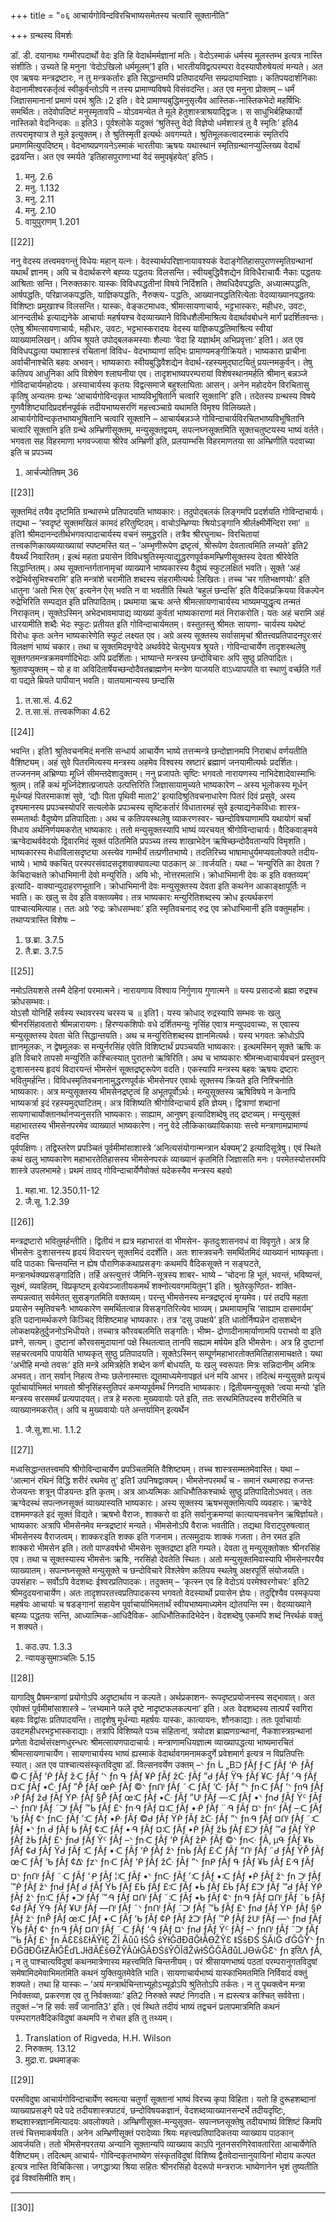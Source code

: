 +++
title = "०६ आचार्यगोविन्दविरचिभाष्यसमेतस्य चत्वारि सूक्तानीति"

+++
ग्रन्थस्य विमर्शः 

डॉ. डी. दयानाथः
गम्भीरपदार्थो वेदः इति हि वेदार्थमर्मज्ञानां मतिः। वेदोऽस्माकं धर्मस्य 
मूलस्तम्भ इत्यत्र नास्ति संशीतिः। उच्यते हि मनुना ‘वेदोऽखिलो धर्ममूलम्’1 
इति।  भारतीयविद्वत्परम्परा  वेदस्यापौरुषेयत्वं  मन्यते।  अत  एव  ऋषयः 
मन्त्रद्रष्टारः,  न  तु  मन्त्रकर्तारः  इति  सिद्धान्तमपि  प्रतिपादयन्ति 
सम्प्रदायाभिज्ञाः। कतिपयदार्शनिकाः वेदानामीश्वरकर्तृत्वं स्वीकुर्वन्तोऽपि न 
तस्य प्रामाण्यविषये विसंवदन्ति। अत एव मनुना प्रोक्तम् – 
धर्मं जिज्ञासमानानां प्रमाणं परमं श्रुतिः।2 इति। 
वेदे प्रामाण्यबुद्धिमनुसृत्यैव आस्तिक-नास्तिकभेदो महर्षिभिः समर्थितः। 
तदेवोपदिष्टं मनुस्मृतावपि – 
योऽवमन्येत ते मूले हेतुशास्त्राश्रयाद्द्विजः। 
स साधुभिर्बहिष्कार्यो नास्तिको वेदनिन्दकः ॥ इति3। 
पूर्वश्लोके यदुक्तं ‘श्रुतिस्तु वेदो विज्ञेयो धर्मशास्त्रं तु वै स्मृतिः’ इति4 
तत्परामृश्यात्र  ते  मूले  इत्युक्तम्।  ते  श्रुतिस्मृती  इत्यर्थः  अवगम्यते। 
श्रुतिमूलकत्वादस्माकं स्मृतिरपि प्रमाणमित्युपदिष्टम्। वेदभाष्यप्रणयनेऽस्माकं 
भारतीयाः ऋषयः यथास्थानं स्मृतिग्रन्थानप्युल्लिख्य वेदार्थं द्रढयन्ति। अत 
एव स्मर्यते ‘इतिहासपुराणाभ्यां वेदं समुपबृंहयेत्’ इति5। 
1. मनु. 2.6 
2. मनु. 1.132
3. मनु. 2.11
4. मनु. 2.10
5.  वायुपुराणम् 1.201

[[22]]

ननु वेदस्य तत्त्वमवगन्तुं विधेयः महान् यत्नः। वेदस्यार्थपरिज्ञानायावश्यकं 
वेदाङ्गेतिहासपुराणस्मृतिग्रन्थानां यथार्थं ज्ञानम्। अपि च वेदार्थकरणे बह्व्यः 
पद्धतयः विलसन्ति। स्वीयबुद्धिवैशद्येन विविधैराचार्यैः नैकाः पद्धतयः आश्रिताः 
सन्ति। निरुक्तकारः यास्कः विविधपद्धतीनां विषये निर्दिशति। तेष्वधिदैवपद्धतिः, 
अध्यात्मपद्धतिः, आर्षपद्धतिः, परिव्राजकपद्धतिः, याज्ञिकपद्धतिः, नैरुक्त्य-
पद्धतिः, आख्यानपद्धतिरित्येताः वेदव्याख्यानपद्धतयः विशिष्टाः प्रमुखाश्च 
विलसन्ति। यास्कः, वेङ्कटमाधवः, श्रीमत्सायणाचार्यः, भट्टभास्करः, महीधरः, 
उवटः,  आनन्दतीर्थः  इत्याद्यनेके  आचार्याः  महर्षयश्च  वेदव्याख्याने 
विविधशैलीमाश्रित्य वेदार्थावबोधने मार्गं प्रदर्शितवन्तः। एतेषु श्रीमत्सायणाचार्यः, 
महीधरः,  उवटः,  भट्टभास्करादयः  वेदस्य  याज्ञिकपद्धतिमाश्रित्य  स्वीयां 
व्याख्यामलिखन्। अपिच श्रूयते उपोद्बलकमस्याः शैल्याः ‘वेदा हि यज्ञार्थम् 
अभिप्रवृत्ताः’ इति1। अत एव विविधपद्धत्या यथाशास्त्रं रचितानां विविध-
वेदभाष्याणां सद्भिः प्रामाण्यमङ्गीक्रियते। भाष्यकारा प्राचीना अर्वाचीनाश्चेति 
बहवः  अभवन्।  भाष्यकाराः  स्वीयबुद्धिवैशद्येन  वेदार्थ-रहस्यमुद्घाटयितुं 
प्रयत्नमकुर्वन्। तेषु कतिपय आधुनिका अपि विशेषेण श्लाघनीया एव। 
तादृशभाष्यपरम्परायां विशेषस्थानमर्हति श्रीमान् बन्नञ्जे गोविदाचार्यमहोदयः। 
अस्याचार्यस्य कृतयः विद्वत्समाजे बहुश्लाघिताः आसन्। अनेन महोदयेन 
विरचितासु कृतिषु अन्यतमः ग्रन्थः ‘आचार्यगोविन्दकृत भाष्यविभूषितानि 
चत्वारि सूक्तानि’ इति। तदेतस्य ग्रन्थस्य विषये गुणवैशिष्ट्यादिप्रदर्शनपूर्वकं 
तदीयभाष्यसरणिं महत्त्वञ्चाग्रे यथामति विमृश्य विलिख्यते। 
आचार्यगोविन्दकृतभाष्यभूषितानि चत्वारि सूक्तानि – 
आचार्यबन्नञ्जे गोविन्दाचार्यविरचितभाष्यविभूषितानि चत्वारि सूक्तानि 
इति ग्रन्थे अम्भ्रिणीसूक्तम्, मन्युसूक्तद्वयम्, सपत्नघ्नसूक्तमिति सूक्तचतुष्टयस्य 
भाष्यं वर्तते। भगवता सह विहरमाणा भगवज्जाया श्रीरेव अम्भ्रिणी इति, 
प्रलयाम्भसि विहरमाणतया सा अम्भ्रिणीति पदवाच्या इति च प्रपञ्च्य 
1.  आर्चज्योतिषम् 36

[[23]]

सूक्तमिदं तयैव दृष्टमिति ग्रन्थारम्भे प्रतिपादयति भाष्यकारः। तदुपोद्बलकं 
लिङ्गमपि प्रदर्शयति गोविन्दाचार्यः। तद्यथा – ‘स्वदृष्टं सूक्तमखिलं कामदं 
हरितुष्टिदम्। वाचोऽम्भ्रिण्याः श्रियोऽङ्गानि श्रीर्लक्ष्मीर्मेन्दिरा रमा’ ॥ इति1 
श्रीमदानन्दतीर्थभगवत्पादाचार्यस्य  वचनं  समुद्धरति।  तत्रैव  श्रीरघुनाथ- 
विरचितायां तत्त्वकणिकाख्यव्याख्यायां स्पष्टमस्ति यत् – ‘अम्भृणीरूपेण 
द्रष्टृत्वं, श्रीरूपेण देवतात्वमिति लभ्यते’ इति2 वैयर्थ्यं निवारितम्। इत्थं 
महता  प्रयासेन  विविधश्रुतिस्मृत्याद्युद्धरणपूर्वकमम्भ्रिणीसूक्तस्य  देवता 
श्रीरेवेति सिद्धान्तितम्। अथ सूक्तान्तर्गतानामृचां व्याख्याने भाष्यकारस्य 
वैदुष्यं स्फुटलक्षितं भवति। सूक्ते ‘अहं रुद्रेभिर्वसुभिश्चरामि’ इति मन्त्रांशे 
चरामीति शब्दस्य संहरामीत्यर्थः लिखितः। तच्च ‘चर गतिभक्षणयोः’ इति 
धातुना ‘अतो भिस ऐस्’ इत्यनेन ऐस् भवति न वा भवतीति स्थिते ‘बहुलं 
छन्दसि’  इति  वैदिकप्रक्रियया  विकल्पेन  रुद्रेभिरिति  सम्पद्यत  इति 
प्रतिपादितम्। प्रथमाया ऋचः अन्ते श्रीमत्सायणाचार्यस्य भाष्यमप्युद्धृत्य 
तन्मतं  निराकृतम्।  सूक्तेऽस्मिन्  अभेदभावमापाद्य  व्याख्यां  कुर्वतां 
भाष्यकाराणां मतं निराकरोति। यतः अहं चरामि अहं धारयामीति शब्दैः 
भेदः स्फुटः प्रतीयत इति गोविन्दाचार्यमतम्। वस्तुतस्तु श्रीमतः सायणा-
चार्यस्य यथेष्टं विरोधः कृतः अनेन भाष्यकारेणेति स्फुटं लक्ष्यत एव। अग्रे 
अस्य सूक्तस्य सर्वासामृचां श्रीतत्त्वप्रतिपादनपुरःसरं विलक्षणं भाष्यं चकार। 
तथा  च  सूक्तमिदमृग्वेदे  अथर्ववेदे  चेत्युभयत्र  श्रूयते।  गोविन्दाचार्येण 
तादृशस्थलेषु  सूक्तगतमन्त्रक्रमवर्णादिभेदाः  अपि  प्रदर्शिताः।  भाष्यान्ते 
मन्त्रस्य छन्दोविचारः अपि सुष्ठु प्रतिपादितः। श्रुतावप्युक्तम् – यो ह वा 
अविदितार्षेयच्छन्दोदैवतब्राह्मणेन मन्त्रेण याजयति वाऽध्यापयति वा स्थाणुं 
वर्च्छति गर्तं वा पद्यते म्रियते पापीयान् भवति। यातयामान्यस्य छन्दांसि 
1.  त.सा.सं. 4.62
2.  त.सा.सं. तत्त्वकणिका 4.62 

[[24]]

भवन्ति। इति1 श्रुतिवचनमिदं मनसि सन्धार्य आचार्येण भाष्ये तत्तन्मन्त्रे 
छन्दोज्ञानमपि निराबाधं वर्णयतीति वैशिष्ट्यम्। 
अहं  सुवे  पितरमित्यस्य  मन्त्रस्य  अहमेव  विश्वस्य  स्रष्टारं  ब्रह्माणं 
जनयामीत्यर्थः प्रदर्शितः। तज्जननम् अभ्रिण्याः मूर्ध्नि सीमन्तदेशादुक्तम्। ननु 
प्रजापतेः सृष्टिः भगवतो नारायणस्य नाभिदेशादेवास्माभिः श्रुतम्। तर्हि कथं 
मूर्ध्निदेशात्प्रजापतेः  उत्पत्तिरिति  जिज्ञासायामुच्यते  भाष्यकारेण  –  अस्य 
भूलोकस्य मूर्धन् मूर्धन्यहं पितरमाकाशं सुवे, ‘द्यौः पिता पृथिवी माता2’ 
इत्यादिश्रुतिवचनाधारेण पितरं दिवं प्रसुवे, अस्य दृश्यमानस्य प्रपञ्चस्योपरि 
सत्यलोके प्रपञ्चस्य सृष्टिकर्तारं विधातारमहं सुवे इत्याद्यनेकविधाः शास्त्र-
सम्मतार्थाः वैदुष्येण प्रतिपादिताः। अथ च कतिपयस्थलेषु व्याकरणस्वर- 
च्छन्दोविषयाणामपि यथायोगं चर्चां विधाय अर्थनिर्णयमकरोत् भाष्यकारः। 
ततो मन्युसूक्तस्यापि भाष्यं व्यरचयत् श्रीगोविन्दाचार्यः। वैदिकवाङ्मये 
ऋग्वेदाथर्ववेदयोः द्विवारमिदं सूक्तं पठितमिति प्रपञ्च्य तस्य शाखाभेदेन 
ऋषिच्छन्दोदैवतान्यपि विमृशति। भाष्यकारस्य मेधाविलासदृष्ट्या अस्त्येव 
गाम्भीर्यं  तत्प्रणीतभाष्ये।  तदतिरिच्य  भाषामाधुर्यमप्यवलोक्यते  तदीय-
भाष्ये। भाष्ये क्कचित् परस्परसंवादसदृशवाक्यावल्या पाठकान् अावर्जयति। 
यथा – ‘मन्युरिति का देवता ? केचिदाचक्षते क्रोधाभिमानी देवो मन्युरिति। 
अयि भोः, नोत्तरमलाभि। क्रोधाभिमानी देवः क इति वक्तव्यम्’ इत्यादि- 
वाक्यान्युदाहरणभूतानि।  क्रोधाभिमानी  देवः  मन्युसूक्तस्य  देवता  इति 
कथनेन आकाङ्क्षापूर्तिः न भवति। कः खलु स देव इति वक्तव्यमेव। तत्र 
भाष्यकारः मन्युरितिशब्दस्य क्रोध इत्यर्थकरणं पाश्चात्यमित्याह। ततः अग्रे 
‘रुद्रः  क्रोधसम्भवः’  इति  स्मृतिवचनाद्   रुद्र  एव  क्रोधाभिमानी  इति 
वक्तुमर्हामः। तथाप्यत्रास्ति विशेषः – 
1.  छ.ब्रा. 3.7.5 
2.  तै.ब्रा. 3.7.5

[[25]]

नमोऽतियशसे तस्मै देहिनां परमात्मने। 
नारायणाय विश्वाय निर्गुणाय गुणात्मने ॥
यस्य प्रसादजो ब्रह्मा रुद्रश्च क्रोधसम्भवः।  
योऽसौ योनिर्हि सर्वस्य स्थावरस्य चरस्य च ॥ इति1। 
यस्य  क्रोधाद्   रुद्रस्यापि  सम्भवः  सः  खलु  श्रीनरसिंहावतारो 
श्रीमन्नारायणः। हिरण्यकशिपोः वधे दर्शितमन्युः नृसिंह एवात्र मन्युपदवाच्यः, 
स एवास्य मन्युसूक्तस्य देवता चेति सिद्धान्तयति। अथ च मन्युरितिशब्दस्य 
ज्ञानमित्यर्थः।  यस्य  भगवतः  क्रोधोऽपि  ज्ञानमूलकः,  न  द्वेषमूलकः  स 
मन्युर्नरसिंह  एवेति  विशिष्टार्थं  प्रपञ्चयति  भाष्यकारः।  इत्थमस्मिन्  सूक्ते 
ऋषिः क इति विचारे तापसो मन्युरिति कश्चित्स्यात् पुरातनो ऋषिरिति। 
अथ  च  भाष्यकारः  श्रीमन्मध्वाचार्यवचनं  प्रस्तुवन्  दुःशासनस्य  हृदयं 
विदारयन्तं भीमसेनं सूक्तद्रष्टृरूपेण वदति। एकस्यापि मन्त्रस्य बहवः ऋषयः 
द्रष्टारः भवितुमर्हन्ति। विविधस्मृतिवचनानामुद्धरणपूर्वकं भीमसेनपर एवार्थः 
सूक्तस्य क्रियते इति निश्चिनोति भाष्यकारः। अत्र मन्युसूक्तस्य भीमसेनद्रष्टृत्वं 
हि  अभूतपूर्वोऽर्थः।  मन्युसूक्तस्य  ऋषिविषये  न  केनापि  भाष्यकर्त्रा  इदं 
रहस्यमुद्घाटितम्। अत्र विशिष्यति श्रीगोविन्दाचार्य इति ज्ञेयम्। द्वित्राणां 
शब्दानां सायणाचार्योक्तानर्थानप्यनुसरति भाष्यकारः। साह्याम, आनुषग् 
इत्यादिशब्देषु  तद्   द्रष्टव्यम्।  मन्युसूक्तं  महाभारतस्य  भीमसेनपरमेव 
व्याख्यातं भाष्यकारेण। 
ननु  वेदे  लौकिकाख्यायिकायाः  सत्त्वे  मन्त्राणामप्रामाण्यं  वदन्ति  
पूर्वपक्षिणः। तद्विस्तरेण प्रपञ्चितं पूर्वमीमांसाशास्त्रे ‘अनित्यसंयोगान्मन्त्रान
र्थक्यम्’2 इत्यादिसूत्रेषु। एवं स्थिते कथं खलु भाष्यकारेण महाभारतेतिहासस्य 
भीमसेनपरकं व्याख्यानं कृतमिति जिज्ञासति मनः। परमेतस्योत्तरमपि शास्त्रे 
उपलभामहे। प्रथमं तावद्  गोविन्दाचार्येणैवोक्तं यदेकस्यैव मन्त्रस्य बहवो 
1. महा.भा. 12.350.11-12
2. जै.सू. 1.2.39 

[[26]]

मन्त्रद्रष्टारो  भवितुमर्हन्तीति।  द्वितीयं  न  ह्यत्र  महाभारतं  वा  भीमसेन-
कृतदुःशासनवधं वा विवृणुते। अत्र हि भीमसेनः दुःशासनस्य हृदयं विदारयन् 
सूक्तमिदं ददर्शेति। अतः शास्त्रवचनैः समर्थितमिदं व्याख्यानं भाष्यकृता। 
यदि पाठकाः चिन्तयन्ति न ह्येष पौराणिककथाप्रसङ्गः कथमपि वैदिकसूक्ते न 
सङ्घटते, मन्त्रानर्थक्यप्रसङ्गादिति। तर्हि अस्त्युत्तरं जैमिनि-सूत्रस्य शाबर-
भाष्ये – ‘चोदना हि भूतं, भवन्तं, भविष्यन्तं, सूक्ष्मं, व्यवहितम्, विप्रकृष्टम् 
इत्येवञ्जातीयकमर्थं  शक्नोत्यवगमयितुम्’1  इति।  श्रुतेरकुण्ठित-  शक्ति-
सम्पन्नत्वात् सर्वमेतत् सुसङ्गतमिति वक्तव्यम्। परन्तु भीमसेनस्य मन्त्रद्रष्टृत्वं 
मृग्यमेव। परं तदपि महता प्रयासेन स्मृतिवचनैः भाष्यकारेण समर्थितत्वान्न 
विसङ्गतिरित्येव भाव्यम्। 
प्रथमायामृचि  ‘साह्याम  दासमार्यम्’  इति  पदानामर्थकरणे  किञ्चिद् 
विशिष्टमाह भाष्यकारः। तत्र ‘दसु उपक्षये’ इति धातोर्निष्पन्नेन दासशब्देन 
लोकक्षयहेतुर्दुजनोऽभिधीयते।  तच्चात्र  कौरवबलमिति  सङ्गतिः।  भीष्म-
द्रोणादीनामार्याणामपि  पराभवो  वा  इति  प्रश्ने,  सत्यम्।  दुष्टानां 
कौरवसमुदायानां पक्षे स्थितत्वात् तानपि सह्याम मर्षयेम इति भीमसेनः। 
अत्र हि दुष्टानां सहचरत्वमपि पापायेति भाष्यकृत् सुष्ठु प्रतिपादयति। 
सूक्तेऽस्मिन्  सम्पूर्णमहाभारतोक्तमितिहासमाचक्षते।  यथा  ‘अभीहि 
मन्यो तवसः’ इति मन्त्रे अमित्रहेति शब्देन कर्णं बोधयति, यः खलु स्वरूपतः 
मित्रः सन्निदानीम् अमित्रः अभवत्। तान् सर्वान् निहत्य तेभ्यः छलेनास्मात्तः 
द्यूतमाध्यमेनापहृतं धनं मयि आभर। तदित्थं मन्युसुक्ते प्रत्यृचं पूर्वाचार्याभिमतं 
भगवतो श्रीनृसिंहस्तुतिपरं कमप्यपूर्वमर्थं निगदति भाष्यकारः। 
द्वितीयमन्युसूक्ते ‘त्वया मन्यो ‘इति मन्त्रस्य सरसमर्थं प्रत्यपादयत्। 
तत्र हे मरुत्वः मुख्यवायोः पते इति, ततः सरथमितिपदस्य शरीरमिति च 
व्याख्यानमकरोत्।  अपि  च  मुख्यवायोः  पते  अन्तर्यामिन्  इत्यर्थेन 
1. जै.सू.शा.भा. 1.1.2

[[27]]

मध्वसिद्धान्ततत्त्वमपि  श्रीगोविन्दाचार्येण  प्रपञ्चितमिति  वैशिष्ट्यम्।  तच्च 
शास्त्रसम्मतमेवास्ति। यथा – ‘आत्मानं रथिनं विद्धि शरीरं रथमेव तु’ इति1 
उपनिषद्वाक्यम्। भीमसेनपरमर्थं च - समानं रथमारुह्य रुजन्तः रोजयन्तः 
शत्रून् पीडयन्तः इति कृतम्। अत्र आध्यत्मिकः आधिभौतिकश्चार्थः सुष्ठु 
प्रतिपादितोऽभवत्। 
ततः ऋग्वेदस्थं सपत्नघ्नसूक्तं व्याख्यास्यति भाष्यकारः। अस्य सूक्तस्य 
ऋषभसूक्तमित्यपि व्यवहारः। ऋग्वेदे दशममण्डले इदं सूक्तं विद्यते। ऋषभो 
वैराजः,  शाक्करो  वा  इति  सर्वानुक्रमण्यां  कात्यायनवचनेन  ऋषिर्ज्ञायते। 
भाष्यकारः अत्रापि भीमसेनमेव मन्त्रद्रष्टारं मन्यते। भीमसेनोऽपि वैराजः 
भवतीति। तद्यथा विराट्पुरुषत्वात् भीमसेनस्य वैराजत्वम्। शाक्करःइति शक्क 
इति गजनाम। तत्समुदायः शाक्कं गजता। तेन रमत इति शाक्करो भीमसेन 
इति।  ततो  पाण्डवर्षभो  भीमसेनः  सूक्तद्रष्टा  इति  गम्यते।  देवता  तु 
मन्युसूक्तोक्तः श्रीनरसिंह एव। तथा च सूक्तस्यास्य भीमसेनः ऋषिः, नरसिंहो 
देवतेति स्थितः। अतो मन्युसूक्तमिवास्यापि भीमसेनपरयैव व्याख्यातम्। 
सपत्नघ्नसूक्ते मन्युसूक्ते च छन्दोविचारे विश्लेषेण कतिपय स्थलेषु अक्षरपूर्तिं 
संयोजयति। 
उपसंहारः –
सर्वोऽपि वेदशब्दः ईश्वरप्रतिपादकः। तदुक्तम् – ‘कृत्स्न एव हि वेदोऽयं 
परमेश्वरगोचरः’ इति2 श्रीमदुदयनाचार्येण। अतः तादृशपरतत्त्वप्रतिपादकस्य 
भगवतो वेदस्यार्थो प्रयासेन ज्ञेयः। तदुद्दिश्यैव परमकृपया महर्षयः आचार्याः 
च  षडङ्गानां  सहायेन  पूर्वाचार्याभिमतार्थं  स्वीयभाष्यमाध्यमेन  द्योतयन्ति 
स्म।  वेदव्याख्याने  बह्व्यः  पद्धतयः  सन्ति,  आध्यात्मिक-आधिदैविक-
आधिभौतिकादिभेदेन। वेदशब्देषु एकमपि शब्दं निरर्थकं वक्तुं न शक्यते। 
1.  कठ.उप. 1.3.3 
2.  न्यायकुसुमाञ्चलिः 5.15

[[28]]

यागादिषु प्रैषमन्त्राणां प्रयोगोऽपि अदृष्टार्थाय न कल्पते। अर्थप्रकाशन-
रूपदृष्टप्रयोजनस्य सद्भावात्। अत एवोक्तं पूर्वमीमांसाशास्त्रे – ‘लभ्यमाने 
फले दृष्टे नादृष्टफलकल्पना’ इति। अतः वेदशब्दस्य तात्पर्यं स्वगिरा बहवः 
विद्वांसः प्रतिपादयन्ति। तादृशेषु मूर्धन्याः महर्षयः यास्कः, कात्यायनः, 
शौनकाद्याः।  ततः  पूर्वाचार्याः  उवटमहीधरभट्टभास्कराद्याः।  तत्रापि 
विशिष्यते  पञ्च  संहितानां,  त्रयोदश  ब्राह्मणग्रन्थानां,  नैकशास्त्रग्रन्थानां 
प्रणेता वेदार्थसंरक्षणधुरन्धरः श्रीमत्सायणपादाचार्यः। मन्त्राणामधियज्ञात्म 
व्याख्यापद्धत्या भाष्यमारचितं श्रीमत्सायणाचार्येण। सायणाचार्यस्य भाष्यं 
ह्यस्माकं वेदार्थावगमनामकदुर्गे प्रवेशमार्ग इत्यत्र न विप्रतिपत्तिः स्यात्। अत 
एव  पाश्चात्यसंस्कृतविदुषा  डॉ.  विल्सनवर्येण  उक्तम्  –ᐠ ƒn ᒑ „Bᑓ ƒÃƒ ƒᑡ ƒÃƒ ‘ᑹ ƒÃƒ ©ᑡ ƒÃƒ ‘ᑮ ƒÃƒ žᑡ ƒÃƒ ‘ᐠ ƒn
ᑵ ƒÃƒ ¥ᑮ ƒÃƒ žᑤ ƒÃƒ ”ᑯ ƒÃƒ Ÿᑵ ƒÃƒ ¥ᑢ ƒÃƒ ’ᑴ ƒÃƒ ¤ᑥ ƒÃƒ •ᑤ ƒÃƒ ”ᑬ ƒÃƒ œᑹ ƒÃƒ ©ᐠ ƒnᑨ ƒÃƒ ˜ᑡ ƒÃƒ ‘ᑤ ƒÃƒ ”ᐠ ƒnᑡ ƒÃƒ ‘ᐠ ƒnᑫ ƒÃƒ ›ᑮ ƒÃƒ žᑯ ƒÃƒ Ÿᑷ ƒÃƒ §ᑬ ƒÃƒ œᑥ ƒÃƒ •ᑤ ƒÃƒ ”ᑧ ƒÃƒ —ᑥ ƒÃƒ •ᐠ ƒnᑯ ƒÃƒ Ÿᑦ ƒÃƒ –ᐠ ƒnᑨ ƒÃƒ ˜ᑩ ƒÃƒ ™ᑳ ƒÃƒ £ᐠ ƒnᑴ ƒÃƒ ¤ᑥ ƒÃƒ •ᑸ ƒÃƒ ¨ᑴ ƒÃƒ ¤ᐠ ƒnᑦ ƒÃƒ –ᑡ ƒÃƒ ‘ᑲ ƒÃƒ ¢ᐠ ƒnᑢ ƒÃƒ ’ᑥ ƒÃƒ •ᑹ ƒÃƒ ©ᑯ ƒÃƒ Ÿᑮ ƒÃƒ žᑤ ƒÃƒ ”ᐠ ƒnᑴ ƒÃƒ ¤ᑨ ƒÃƒ ˜ᑥ ƒÃƒ •ᐠ ƒn
ᑰ ƒÃƒ  ᑲ ƒÃƒ ¢ᑥ ƒÃƒ •ᑴ ƒÃƒ ¤ᑥ ƒÃƒ •ᑮ ƒÃƒ žᑳ ƒÃƒ £ᑩ ƒÃƒ ™ᑯ ƒÃƒ Ÿᑮ ƒÃƒ žᑳ ƒÃƒ £ᐠ ƒnᑯ ƒÃƒ Ÿᑦ ƒÃƒ –ᐠ ƒnᑡ ƒÃƒ ‘ᑮ ƒÃƒ žᑹ ƒÃƒ ©ᐠ ƒnᑅ ƒÃ‚ µᑵ ƒÃƒ ¥ᑲ ƒÃƒ ¢ᑯ ƒÃƒ Ÿᑰ ƒÃƒ  ᑥ ƒÃƒ •ᑡ ƒÃƒ ‘ᑮ ƒÃƒ žᐠ ƒnᑳ ƒÃƒ £ᑣ ƒÃƒ “ᑨ ƒÃƒ ˜ᑯ ƒÃƒ Ÿᑬ ƒÃƒ œᑡ ƒÃƒ ‘ᑲ ƒÃƒ ¢ᐬ ƒzᐠ ƒnᑡ ƒÃƒ ‘ᑮ ƒÃƒ žᑤ ƒÃƒ ”ᐠ ƒnᑭ ƒÃƒ ᑵ ƒÃƒ ¥ᑳ ƒÃƒ £ᑴ ƒÃƒ ¤ᐠ ƒnᑨ ƒÃƒ ˜ᑡ ƒÃƒ ‘ᑶ ƒÃƒ ¦ᑥ ƒÃƒ •ᐠ ƒnᑢ ƒÃƒ ’ᑥ ƒÃƒ •ᑥ ƒÃƒ •ᑮ ƒÃƒ žᐠ ƒn
ᑩ ƒÃƒ ™ᑮ ƒÃƒ žᐠ ƒnᑰ ƒÃƒ  ᑯ ƒÃƒ Ÿᑳ ƒÃƒ £ᑳ ƒÃƒ £ᑥ ƒÃƒ •ᑳ ƒÃƒ £ᑳ ƒÃƒ £ᑩ ƒÃƒ ™ᑯ ƒÃƒ Ÿᑮ ƒÃƒ žᐠ ƒnᑥ ƒÃƒ •ᑩ ƒÃƒ ™ᑴ ƒÃƒ ¤ᑨ ƒÃƒ ˜ᑥ ƒÃƒ •ᑲ ƒÃƒ ¢ᐠ ƒnᑴ ƒÃƒ ¤ᑨ ƒÃƒ ˜ᑲ ƒÃƒ ¢ᑯ ƒÃƒ Ÿᑵ ƒÃƒ ¥ᑧ ƒÃƒ —ᑨ ƒÃƒ ˜ᐠ ƒnᑨ ƒÃƒ ˜ᑩ ƒÃƒ ™ᑳ ƒÃƒ £ᐠ ƒnᑯ ƒÃƒ Ÿᑷ ƒÃƒ §ᑮ ƒÃƒ žᐠ ƒnᑬ ƒÃƒ œᑥ ƒÃƒ •ᑡ ƒÃƒ ‘ᑲ ƒÃƒ ¢ᑮ ƒÃƒ žᑩ ƒÃƒ ™ᑮ ƒÃƒ žᑧ ƒÃƒ —ᐠ ƒnᑯ ƒÃƒ Ÿᑲ ƒÃƒ ¢ᐠ ƒnᑴ ƒÃƒ ¤ᑨ ƒÃƒ ˜ᑡ ƒÃƒ ‘ᑴ ƒÃƒ ¤ᐠ ƒnᑯ ƒÃƒ Ÿᑦ ƒÃƒ –ᐠ ƒnᑨ ƒÃƒ ˜ᑩ ƒÃƒ ™ᑳ ƒÃƒ £ᐠ ƒn
ĂƐƐŝƐƚĂŶƚƐ͕ ŽĨ Ăůů ƚŚĞ ŝŶƚĞƌƉƌĞƚĂƟŽŶƐ ǁŚŝĐŚ ŚĂǀĞ ďĞĞŶᐠ ƒn
ƉĞƌƉĞƚƵĂƚĞĚďǇƚƌĂĚŝƟŽŶĂůƚĞĂĐŚŝŶŐĨƌŽŵƚŚĞĞĂƌůǇƟŵĞƐ͛ᐠ ƒn इतिᐱ ƒÃ‚ ¡ न तु पाश्चात्यविदुषां कथनमात्रेणास्य महत्त्वमिति चिन्तनीयम्। परं 
श्रीसायणभाष्यं पठतां परम्परानुगतविदुषां समेषामिदमेवाभिमतमिति कथनं 
युक्तियुतमेवेति भाति। सायणाचार्यभाष्यं यास्काभिमतमिति निर्विवादं वक्तुं 
शक्यते। तथा हि यास्कः – ‘अयं मन्त्रार्थचिन्ताभ्यूहोऽभ्यूढोऽपि श्रुतितोऽपि 
तर्कतः। न तु पृथक्त्वेन मन्त्रा निर्वक्तव्या, प्रकरणश एव तु निर्वक्तव्याः’ इति2 
निरुक्ते स्पष्टं निगदति। न ह्यस्त्यत्र कश्चित् सर्ववेत्ता। तदुक्तं –‘न हि सर्वः 
सर्वं जानाति3’ इति। एवं स्थिते तदीयं भाष्यं तद्वचनं प्रलापमात्रमिति कथनं 
परम्परागतवैदिकविदुषां कथमपि न रोचत इति तु तथ्यम्। 
1.  Translation of Rigveda, H.H. Wilson
2.  निरुक्तम्. 13.12
3. मुद्रा.रा. प्रथमाङ्कः 

[[29]]

परमविदुषा  आचार्यगोविन्दाचार्येण  स्वमत्या  चतुर्णां  सूक्तानां  भाष्यं 
विरच्य  कृपा  विहिता।  यतो  हि  दुरूहशब्दानां  व्याख्याप्रसङ्गे  पदे  पदे 
तदीयशास्त्रपाटवं, छन्दोविषयकज्ञानं, वेदशब्दव्याख्यानसन्दर्भे तदीयदृष्टिः, 
शब्दशास्त्रज्ञानमित्यादयः  अवलोक्यते।  अम्भ्रिणीसूक्त-मन्युसूक्त-
सपत्नघ्नसूक्तेषु तदीयभाष्यं विशिष्टं किमपि तत्त्वं चित्तमाकर्षयति। अनेन 
अम्भ्रिणीसूक्तं परादेव्याः श्रियः महत्त्वप्रतिपादिकतया व्याख्याय पाठकान् 
आवर्जयति। ततो भीमसेनपरतया अन्यानि सूक्तान्यपि व्याख्याय काऽपि 
नूतनसरणिरेवावतारिता  आचार्येणेति  वैशिष्ट्यम्।  तदित्थम्  आचार्य-
गोविन्दकृतभाष्येण  संस्कृतविदुषां  विशिष्य  द्वैतवेदान्तानुयायिनां  मोदाय 
कल्पत इत्यत्र नास्ति विचिकित्सा। जगद्धात्र्या श्रिया सहितः श्रीनरसिंहो 
वेदरूपो मन्त्रराजः भाष्येणानेन भृशं तुष्यतीति दृढं विश्वसिमीति शम्।
****

[[30]]
